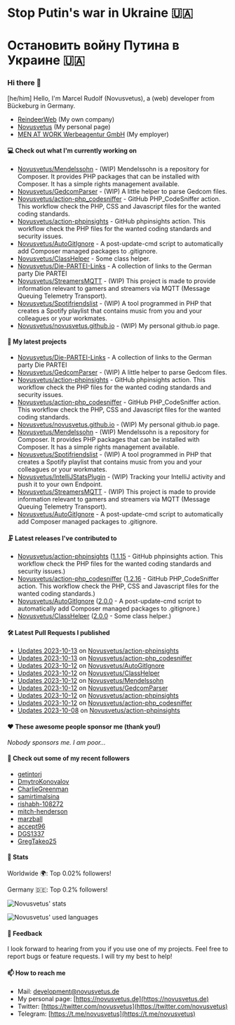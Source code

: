 # Stop Putin's war in Ukraine 🇺🇦
# Остановить войну Путина в Украине 🇺🇦

### Hi there 👋

[he/him]
Hello, I'm Marcel Rudolf (Novusvetus), a (web) developer from Bückeburg in Germany.

* [ReindeerWeb](https://reindeer-web.de) (My own company)
* [Novusvetus](https://novusvetus.de) (My personal page)
* [MEN AT WORK Werbeagentur GmbH](https://www.men-at-work.de/) (My employer)

#### 💻 Check out what I'm currently working on

- [Novusvetus/Mendelssohn](https://github.com/Novusvetus/Mendelssohn) - (WIP) Mendelssohn is a repository for Composer. It provides PHP packages that can be installed with Composer. It has a simple rights management available.
- [Novusvetus/GedcomParser](https://github.com/Novusvetus/GedcomParser) - (WIP) A little helper to parse Gedcom files.
- [Novusvetus/action-php_codesniffer](https://github.com/Novusvetus/action-php_codesniffer) - GitHub PHP_CodeSniffer action. This workflow check the PHP, CSS and Javascript files for the wanted coding standards.
- [Novusvetus/action-phpinsights](https://github.com/Novusvetus/action-phpinsights) - GitHub phpinsights action. This workflow check the PHP files for the wanted coding standards and security issues.
- [Novusvetus/AutoGitIgnore](https://github.com/Novusvetus/AutoGitIgnore) - A post-update-cmd script to automatically add Composer managed packages to .gitignore.
- [Novusvetus/ClassHelper](https://github.com/Novusvetus/ClassHelper) - Some class helper.
- [Novusvetus/Die-PARTEI-Links](https://github.com/Novusvetus/Die-PARTEI-Links) - A collection of links to the German party Die PARTEI
- [Novusvetus/StreamersMQTT](https://github.com/Novusvetus/StreamersMQTT) - (WIP) This project is made to provide information relevant to gamers and streamers via MQTT (Message Queuing Telemetry Transport).
- [Novusvetus/Spotifriendslist](https://github.com/Novusvetus/Spotifriendslist) - (WIP) A tool programmed in PHP that creates a Spotify playlist that contains music from you and your colleagues or your workmates.
- [Novusvetus/novusvetus.github.io](https://github.com/Novusvetus/novusvetus.github.io) - (WIP) My personal github.io page.

#### 🐣 My latest projects

- [Novusvetus/Die-PARTEI-Links](https://github.com/Novusvetus/Die-PARTEI-Links) - A collection of links to the German party Die PARTEI
- [Novusvetus/GedcomParser](https://github.com/Novusvetus/GedcomParser) - (WIP) A little helper to parse Gedcom files.
- [Novusvetus/action-phpinsights](https://github.com/Novusvetus/action-phpinsights) - GitHub phpinsights action. This workflow check the PHP files for the wanted coding standards and security issues.
- [Novusvetus/action-php_codesniffer](https://github.com/Novusvetus/action-php_codesniffer) - GitHub PHP_CodeSniffer action. This workflow check the PHP, CSS and Javascript files for the wanted coding standards.
- [Novusvetus/novusvetus.github.io](https://github.com/Novusvetus/novusvetus.github.io) - (WIP) My personal github.io page.
- [Novusvetus/Mendelssohn](https://github.com/Novusvetus/Mendelssohn) - (WIP) Mendelssohn is a repository for Composer. It provides PHP packages that can be installed with Composer. It has a simple rights management available.
- [Novusvetus/Spotifriendslist](https://github.com/Novusvetus/Spotifriendslist) - (WIP) A tool programmed in PHP that creates a Spotify playlist that contains music from you and your colleagues or your workmates.
- [Novusvetus/IntelliJStatsPlugin](https://github.com/Novusvetus/IntelliJStatsPlugin) - (WIP) Tracking your IntelliJ activity and push it to your own Endpoint.
- [Novusvetus/StreamersMQTT](https://github.com/Novusvetus/StreamersMQTT) - (WIP) This project is made to provide information relevant to gamers and streamers via MQTT (Message Queuing Telemetry Transport).
- [Novusvetus/AutoGitIgnore](https://github.com/Novusvetus/AutoGitIgnore) - A post-update-cmd script to automatically add Composer managed packages to .gitignore.

#### 🗜 Latest releases I've contributed to

- [Novusvetus/action-phpinsights](https://github.com/Novusvetus/action-phpinsights) ([1.1.15](https://github.com/Novusvetus/action-phpinsights/releases/tag/1.1.15) - GitHub phpinsights action. This workflow check the PHP files for the wanted coding standards and security issues.)
- [Novusvetus/action-php_codesniffer](https://github.com/Novusvetus/action-php_codesniffer) ([1.2.16](https://github.com/Novusvetus/action-php_codesniffer/releases/tag/1.2.16) - GitHub PHP_CodeSniffer action. This workflow check the PHP, CSS and Javascript files for the wanted coding standards.)
- [Novusvetus/AutoGitIgnore](https://github.com/Novusvetus/AutoGitIgnore) ([2.0.0](https://github.com/Novusvetus/AutoGitIgnore/releases/tag/2.0.0) - A post-update-cmd script to automatically add Composer managed packages to .gitignore.)
- [Novusvetus/ClassHelper](https://github.com/Novusvetus/ClassHelper) ([2.0.0](https://github.com/Novusvetus/ClassHelper/releases/tag/2.0.0) - Some class helper.)

#### 🛠 Latest Pull Requests I published

- [Updates 2023-10-13](https://github.com/Novusvetus/action-phpinsights/pull/612) on [Novusvetus/action-phpinsights](https://github.com/Novusvetus/action-phpinsights)
- [Updates 2023-10-13](https://github.com/Novusvetus/action-php_codesniffer/pull/687) on [Novusvetus/action-php_codesniffer](https://github.com/Novusvetus/action-php_codesniffer)
- [Updates 2023-10-12](https://github.com/Novusvetus/AutoGitIgnore/pull/47) on [Novusvetus/AutoGitIgnore](https://github.com/Novusvetus/AutoGitIgnore)
- [Updates 2023-10-12](https://github.com/Novusvetus/ClassHelper/pull/44) on [Novusvetus/ClassHelper](https://github.com/Novusvetus/ClassHelper)
- [Updates 2023-10-12](https://github.com/Novusvetus/Mendelssohn/pull/33) on [Novusvetus/Mendelssohn](https://github.com/Novusvetus/Mendelssohn)
- [Updates 2023-10-12](https://github.com/Novusvetus/GedcomParser/pull/52) on [Novusvetus/GedcomParser](https://github.com/Novusvetus/GedcomParser)
- [Updates 2023-10-12](https://github.com/Novusvetus/action-phpinsights/pull/611) on [Novusvetus/action-phpinsights](https://github.com/Novusvetus/action-phpinsights)
- [Updates 2023-10-12](https://github.com/Novusvetus/action-php_codesniffer/pull/686) on [Novusvetus/action-php_codesniffer](https://github.com/Novusvetus/action-php_codesniffer)
- [Updates 2023-10-08](https://github.com/Novusvetus/action-phpinsights/pull/605) on [Novusvetus/action-phpinsights](https://github.com/Novusvetus/action-phpinsights)

#### ❤️ These awesome people sponsor me (thank you!)

_Nobody sponsors me. I am poor..._

#### 👯 Check out some of my recent followers

- [getintorj](https://github.com/getintorj)
- [DmytroKonovalov](https://github.com/DmytroKonovalov)
- [CharlieGreenman](https://github.com/CharlieGreenman)
- [samirtimalsina](https://github.com/samirtimalsina)
- [rishabh-108272](https://github.com/rishabh-108272)
- [mitch-henderson](https://github.com/mitch-henderson)
- [marzball](https://github.com/marzball)
- [accept96](https://github.com/accept96)
- [DGS1337](https://github.com/DGS1337)
- [GregTakeo25](https://github.com/GregTakeo25)

#### 🎢 Stats


Worldwide 🌍: Top 0.02% followers!

Germany 🇩🇪: Top 0.2% followers!


![Novusvetus' stats](https://github-readme-stats.vercel.app/api?username=novusvetus&show_icons=true&count_private=true)

![Novusvetus' used languages](https://github-readme-stats.vercel.app/api/top-langs?username=novusvetus&layout=compact)

#### 💬 Feedback
I look forward to hearing from you if you use one of my projects. Feel free to report bugs or feature requests.
I will try my best to help!

#### 📫 How to reach me

- Mail: [development@novusvetus.de](mailto:development@novusvetus.de)
- My personal page: [https://novusvetus.de](https://novusvetus.de)
- Twitter: [https://twitter.com/novusvetus](https://twitter.com/novusvetus)
- Telegram: [https://t.me/novusvetus](https://t.me/novusvetus)
